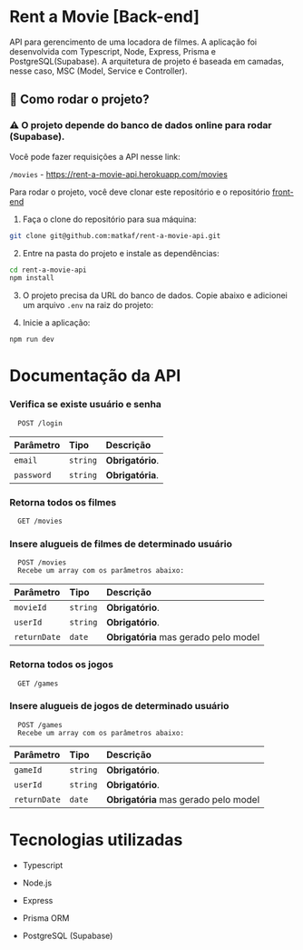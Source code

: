 # Rent a Movie [Back-end]

API para gerencimento de uma locadora de filmes. A aplicação foi desenvolvida com Typescript, Node, Express, Prisma e PostgreSQL(Supabase). A arquitetura de projeto é baseada em camadas, nesse caso, MSC (Model, Service e Controller).

## :rocket: Como rodar o projeto?

### :warning: O projeto depende do banco de dados online para rodar (Supabase).

Você pode fazer requisições a API nesse link:

 `/movies` - 
 https://rent-a-movie-api.herokuapp.com/movies

Para rodar o projeto, você deve clonar este repositório e o repositório [front-end](https://github.com/matkaf/rent-a-movie-front)

1. Faça o clone do repositório para sua máquina:
```bash
git clone git@github.com:matkaf/rent-a-movie-api.git
```

2. Entre na pasta do projeto e instale as dependências:
```bash
cd rent-a-movie-api
npm install
```

3. O projeto precisa da URL do banco de dados. Copie abaixo e adicionei um arquivo `.env` na raiz do projeto:

4. Inicie a aplicação:
```bash
npm run dev
```

# Documentação da API

### Verifica se existe usuário e senha

```http
  POST /login
```

| Parâmetro   | Tipo       | Descrição                           |
| :---------- | :--------- | :---------------------------------- |
| `email` | `string` | **Obrigatório**.
| `password` | `string` | **Obrigatória**.

### Retorna todos os filmes

```http
  GET /movies
```

### Insere alugueis de filmes de determinado usuário

```http
  POST /movies
  Recebe um array com os parâmetros abaixo:
```

| Parâmetro   | Tipo       | Descrição                           |
| :---------- | :--------- | :---------------------------------- |
| `movieId` | `string` | **Obrigatório**.
| `userId` | `string` | **Obrigatório**.
| `returnDate` | `date` | **Obrigatória** mas gerado pelo model

### Retorna todos os jogos

```http
  GET /games
```

### Insere alugueis de jogos de determinado usuário

```http
  POST /games
  Recebe um array com os parâmetros abaixo:
```

| Parâmetro   | Tipo       | Descrição                           |
| :---------- | :--------- | :---------------------------------- |
| `gameId` | `string` | **Obrigatório**.
| `userId` | `string` | **Obrigatório**.
| `returnDate` | `date` | **Obrigatória** mas gerado pelo model

# Tecnologias utilizadas

- Typescript

- Node.js

- Express

- Prisma ORM

- PostgreSQL (Supabase)

